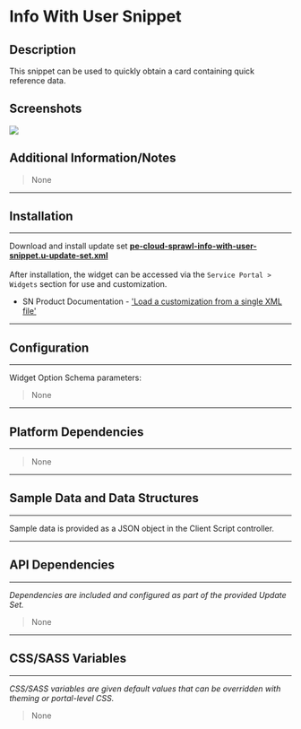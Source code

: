 # Info With User Snippet

## Description

This snippet can be used to quickly obtain a card containing quick reference data.

## Screenshots
![](../images/pe-cloud-sprawl-info-with-user-snippet.png)

## Additional Information/Notes
> None
---
## Installation
---
Download and install update set **[pe-cloud-sprawl-info-with-user-snippet.u-update-set.xml](https://github.com/platform-experience/serviceportal-widget-library/blob/master/pe-cloud-sprawl-info-with-user-snippet/pe-cloud-sprawl-info-with-user-snippet.u-update-set.xml)** <br/><br/>
After installation, the widget can be accessed via the `Service Portal > Widgets` section for use and customization.<br/>
* SN Product Documentation - ['Load a customization from a single XML file'](https://docs.servicenow.com/bundle/istanbul-application-development/page/build/system-update-sets/task/t_LoadCustomizationsFromAnXMLFile.html)

---
## Configuration
---
Widget Option Schema parameters:
> None
---
## Platform Dependencies
---
> None
---
## Sample Data and Data Structures
---
Sample data is provided as a JSON object in the Client Script controller.

---
## API Dependencies
---
<i>Dependencies are included and configured as part of the provided Update Set.</i>
> None
---
## CSS/SASS Variables
---
_CSS/SASS variables are given default values that can be overridden with theming or portal-level CSS._
> None